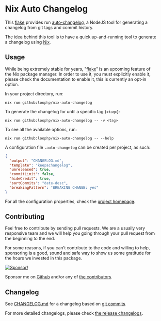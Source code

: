 # Nix Auto Changelog

This [flake][nix flake] provides run [auto-changelog][auto-changelog homepage],
a NodeJS tool for generating a changelog from git tags and commit history.

The idea behind this tool is to have a quick up-and-running tool to generate a
changelog using [Nix][nix homepage].

## Usage

While being extremely stable for years, "[flake][nix flake]" is an upcoming
feature of the Nix package manager. In order to use it, you must explicitly
enable it, please check the documentation to enable it, this is currently an
opt-in option.

In your project directory, run:

```shell
nix run github:loophp/nix-auto-changelog
```

To generate the changelog for until a specific tag (`<tag>`):

```shell
nix run github:loophp/nix-auto-changelog -- -v <tag>
```

To see all the available options, run:

```shell
nix run github:loophp/nix-auto-changelog -- --help
```

A configuration file `.auto-changelog` can be created per project, as such:

```json
{
  "output": "CHANGELOG.md",
  "template": "keepachangelog",
  "unreleased": true,
  "commitLimit": false,
  "hideCredit": true,
  "sortCommits": "date-desc",
  "breakingPattern": "BREAKING CHANGE: yes"
}
```

For all the configuration properties, check the [project homepage][auto-changelog homepage].

## Contributing

Feel free to contribute by sending pull requests. We are a
usually very responsive team and we will help you going
through your pull request from the beginning to the end.

For some reasons, if you can't contribute to the code and
willing to help, sponsoring is a good, sound and safe way
to show us some gratitude for the hours we invested in this
package.

[![Sponsor!][sponsor github]][sponsor github link]

Sponsor me on [Github][sponsor github link] and/or any of [the contributors][github contributors].

## Changelog

See [CHANGELOG.md][changelog file] for a changelog based on [git commits][github commit history].

For more detailed changelogs, please check [the release changelogs][github release changelogs].

[nix flake]: https://nixos.wiki/wiki/Flakes
[sponsor github]: https://img.shields.io/badge/Sponsor-Github-brightgreen.svg?style=flat-square
[sponsor github link]: https://github.com/sponsors/drupol
[nix homepage]: https://nixos.org/
[auto-changelog homepage]: https://github.com/CookPete/auto-changelog
[changelog file]: https://github.com/loophp/nix-auto-changelog/blob/main/CHANGELOG.md
[github commit history]: https://github.com/loophp/nix-auto-changelog/commits/main
[github release changelogs]: https://github.com/loophp/nix-auto-changelog/releases
[github contributors]: https://github.com/loophp/nix-auto-changelog/graphs/contributors
